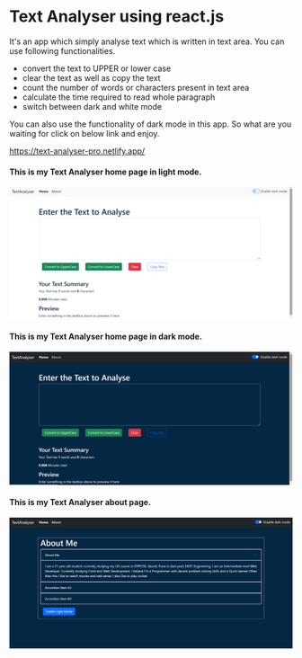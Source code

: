 # Text Analyser using react.js

It's an app which simply analyse text which is written in text area. 
You can use following functionalities. 
- convert the text to UPPER or lower case
- clear the text as well as copy the text
- count the number of words or characters present in text area 
- calculate the time required to read whole paragraph
- switch between dark and white mode

You can also use the functionality of dark mode in this app. So what are you waiting for click on below link and enjoy.

<a href="https://text-analyser-pro.netlify.app/" target="_blank">https://text-analyser-pro.netlify.app/</a>


#### This is my Text Analyser home page in light mode.

![Preview Image](./bg%20light%20mode.png)


#### This is my Text Analyser home page in dark mode.

![Preview Image](./bg%20dark%20mode.png)


#### This is my Text Analyser about page.

![Preview Image](./about%20page%20dark%20mode.png)
